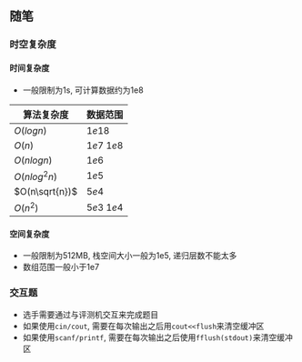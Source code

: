 ## 随笔

### 时空复杂度

#### 时间复杂度

- 一般限制为1s, 可计算数据约为1e8

| 算法复杂度     | 数据范围  |
| -------------- | --------- |
| $O(logn)$      | $1e18$    |
| $O(n)$         | $1e7~1e8$ |
| $O(nlogn)$     | $1e6$     |
| $O(nlog^2n)$   | $1e5$     |
| $O(n\sqrt{n})$ | $5e4$     |
| $O(n^2)$       | $5e3~1e4$ |

#### 空间复杂度

- 一般限制为512MB, 栈空间大小一般为1e5, 递归层数不能太多
- 数组范围一般小于1e7

### 交互题

- 选手需要通过与评测机交互来完成题目
- 如果使用```cin/cout```, 需要在每次输出之后用```cout<<flush```来清空缓冲区
- 如果使用```scanf/printf```, 需要在每次输出之后使用```fflush(stdout)```来清空缓冲区